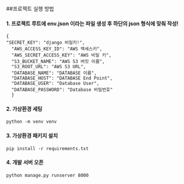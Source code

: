##프로젝트 실행 방법

#### 1. 프로젝트 루트에 env.json 이라는 파일 생성 후 하단의 json 형식에 맞춰 작성!
```
{
"SECRET_KEY": "django 비밀키!",
  "AWS_ACCESS_KEY_ID": "AWS 액세스키",  
  "AWS_SECRET_ACCESS_KEY": "AWS 비밀 키",    
  "S3_BUCKET_NAME": "AWS S3 버킷 이름",   
  "S3_ROOT_URL": "AWS S3 URL",  
  "DATABASE_NAME": "DATABASE 이름",    
  "DATABASE_HOST": "DATABASE End Point",  
  "DATABASE_USER": "Database User",  
  "DATABASE_PASSWORD": "Database 비밀번호"
  }
  ```
#### 2. 가상환경 세팅
`python -m venv venv`
#### 3. 가상환경 패키지 설치
`pip install -r requirements.txt`
#### 4. 개발 서버 오픈
`python manage.py runserver 8000`
